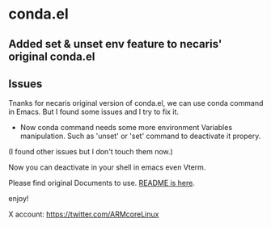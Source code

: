 # conda.el 
## Added set & unset env feature to necaris' original conda.el


## Issues

Tnanks for necaris original version of conda.el, we can use conda command in Emacs.
But I found some issues and I try to fix it.

* Now conda command needs some more environment Variables manipulation.
  Such as 'unset' or 'set' command to deactivate it propery.
  
(I found other issues but I don't touch them now.)

Now you can deactivate in your shell in emacs even Vterm.

Please find original Documents to use.
[README is here](https://github.com/ArmCorelin/conda.el/blob/main/README.md "https://github.com/ArmCorelin/conda.el/blob/main/README.md").


enjoy!

X account: https://twitter.com/ARMcoreLinux

